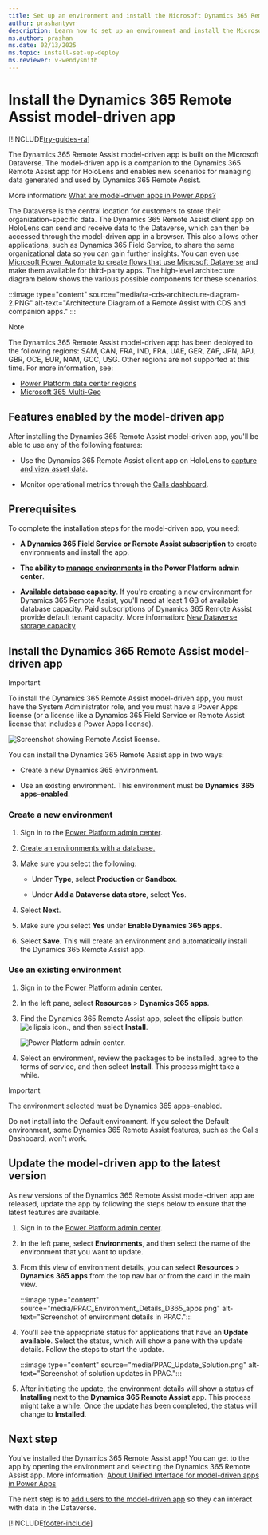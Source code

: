 ```yaml
---
title: Set up an environment and install the Microsoft Dynamics 365 Remote Assist model-driven app
author: prashantyvr
description: Learn how to set up an environment and install the Microsoft Dynamics 365 Remote Assist model-driven app to use Microsoft Dataverse features in Remote Assist, such as the Calls Dashboard, one-time calls, and asset capture.
ms.author: prashan
ms.date: 02/13/2025
ms.topic: install-set-up-deploy
ms.reviewer: v-wendysmith
---
```


# Install the Dynamics 365 Remote Assist model-driven app

[!INCLUDE[try-guides-ra](../includes/try-guides-ra.md)]

The Dynamics 365 Remote Assist model-driven app is built on the Microsoft Dataverse. The model-driven app is a companion to the Dynamics 365 Remote Assist app for HoloLens and enables new scenarios for managing data generated and used by Dynamics 365 Remote Assist.

More information: [What are model-driven apps in Power Apps?](/powerapps/maker/model-driven-apps/model-driven-app-overview)

The Dataverse is the central location for customers to store their organization-specific data. The Dynamics 365 Remote Assist client app on HoloLens can send and receive data to the Dataverse, which can then be accessed through the model-driven app in a browser. This also allows other applications, such as Dynamics 365 Field Service, to share the same organizational data so you can gain further insights. You can even use [Microsoft Power Automate to create flows that use Microsoft Dataverse](/power-automate/common-data-model-intro) and make them available for third-party apps. The high-level architecture diagram below shows the various possible components for these scenarios. 

:::image type="content" source="media/ra-cds-architecture-diagram-2.PNG" alt-text="Architecture Diagram of a Remote Assist with CDS and companion apps." :::

> [!NOTE]
> The Dynamics 365 Remote Assist model-driven app has been deployed to the following regions: SAM, CAN, FRA, IND, FRA, UAE, GER, ZAF, JPN, APJ, GBR, OCE, EUR, NAM, GCC, USG. Other regions are not supported at this time. For more information, see:
> - [Power Platform data center regions](/power-platform/admin/new-datacenter-regions)
> - [Microsoft 365 Multi-Geo](/microsoft-365/enterprise/microsoft-365-multi-geo)

## Features enabled by the model-driven app

After installing the Dynamics 365 Remote Assist model-driven app, you'll be able to use any of the following features:

- Use the Dynamics 365 Remote Assist client app on HoloLens to [capture and view asset data](asset-capture-overview.md).

- Monitor operational metrics through the [Calls dashboard](calls-dashboard.md).

## Prerequisites

To complete the installation steps for the model-driven app, you need:

- **A Dynamics 365 Field Service or Remote Assist subscription** to create environments and install the app.

- **The ability to [manage environments](/power-platform/admin/create-environment) in the Power Platform admin center**.

- **Available database capacity**. If you're creating a new environment for Dynamics 365 Remote Assist, you'll need at least 1 GB of available database capacity. Paid subscriptions of Dynamics 365 Remote Assist provide default tenant capacity. More information: [New Dataverse storage capacity](/power-platform/admin/capacity-storage)

## Install the Dynamics 365 Remote Assist model-driven app

> [!IMPORTANT]
> To install the Dynamics 365 Remote Assist model-driven app, you must have the System Administrator role, and you must have a Power Apps license (or a license like a Dynamics 365 Field Service or Remote Assist license that includes a Power Apps license). 
> 
> ![Screenshot showing Remote Assist license.](./media/remote-assist-license-1.jpg "Screenshot showing Remote Assist license")

You can install the Dynamics 365 Remote Assist app in two ways:

- Create a new Dynamics 365 environment.

- Use an existing environment. This environment must be **Dynamics 365 apps&ndash;enabled**.

### Create a new environment

1. Sign in to the [Power Platform admin center](https://admin.powerplatform.com).

1. [Create an environments with a database.](/power-platform/admin/create-environment#create-an-environment-in-the-power-platform-admin-center)

1. Make sure you select the following:

   - Under **Type**, select **Production** or **Sandbox**.

   - Under **Add a Dataverse data store**, select **Yes**.

1. Select **Next**.

1. Make sure you select **Yes** under **Enable Dynamics 365 apps**.

1. Select **Save**. This will create an environment and automatically install the Dynamics 365 Remote Assist app.

### Use an existing environment

1. Sign in to the [Power Platform admin center](https://admin.powerplatform.com).

2. In the left pane, select **Resources** > **Dynamics 365 apps**.

3. Find the Dynamics 365 Remote Assist app, select the ellipsis button ![ellipsis icon.](./media/ellipsis.png), and then select **Install**.

    ![Power Platform admin center.](./media/AC_PPAC_InstallApp.png "Power Platform admin center")

4. Select an environment, review the packages to be installed, agree to the terms of service, and then select **Install**. This process might take a while.

> [!IMPORTANT]
> The environment selected must be Dynamics 365 apps&ndash;enabled.
> 
>  Do not install into the Default environment. If you select the Default environment, some Dynamics 365 Remote Assist features, such as the Calls Dashboard, won't work. 

## Update the model-driven app to the latest version

As new versions of the Dynamics 365 Remote Assist model-driven app are released, update the app by following the steps below to ensure that the latest features are available.

1. Sign in to the [Power Platform admin center](https://admin.powerplatform.com).

2. In the left pane, select **Environments**, and then select the name of the environment that you want to update.

3. From this view of environment details, you can select **Resources** > **Dynamics 365 apps** from the top nav bar or from the card in the main view.

    :::image type="content" source="media/PPAC_Environment_Details_D365_apps.png" alt-text="Screenshot of environment details in PPAC.":::

4. You'll see the appropriate status for applications that have an **Update available**. Select the status, which will show a pane with the update details. Follow the steps to start the update.

    :::image type="content" source="media/PPAC_Update_Solution.png" alt-text="Screenshot of solution updates in PPAC.":::

5. After initiating the update, the environment details will show a status of **Installing** next to the **Dynamics 365 Remote Assist** app. This process might take a while. Once the update has been completed, the status will change to **Installed**.

## Next step

You've installed the Dynamics 365 Remote Assist app! You can get to the app by opening the environment and selecting the Dynamics 365 Remote Assist app. More information: [About Unified Interface for model-driven apps in Power Apps](/power-platform/admin/about-unified-interface)

The next step is to [add users to the model-driven app](asset-capture-add-users.md) so they can interact with data in the Dataverse.


[!INCLUDE[footer-include](../includes/footer-banner.md)]

